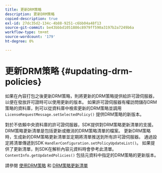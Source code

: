```yaml
---
title: 更新DRM策略
description: 更新DRM策略
copied-description: true
exl-id: 27dc35d2-134c-4b88-9251-c6bb04a48f13
source-git-commit: be43bbbd1051886c8979ff590a3197b2a7249b6a
workflow-type: tm+mt
source-wordcount: '179'
ht-degree: 0%

---
```


# 更新DRM策略 {#updating-drm-policies}

如果在內容打包之後更新DRM策略，則將更新的DRM策略提供給許可證伺服器，以便在發放許可證時可以使用更新的版本。 如果許可證伺服器有權訪問儲存DRM策略的資料庫，則可以從資料庫中檢索更新的DRM策略並調用 `LicenseRequestMessage.setSelectedPolicy()` 提供DRM策略的新版本。

對於不依賴中央資料庫的許可證伺服器，SDK提供對DRM策略更新清單的支援。 DRM策略更新清單是包括更新或撤消的DRM策略清單的檔案。 更新DRM策略時，生成新的DRM策略更新清單並定期將清單推送到所有許可證伺服器。 通過設定將清單傳遞到SDK `HandlerConfiguration.setPolicyUpdateList()`。 如果提供了更新清單，則SDK在解析內容元資料時會參考此清單。 `ContentInfo.getUpdatedPolicies()` 包括元資料中指定的DRM策略的更新版本。

請參閱 [使用DRM策略](../../../protecting-content/working-policies-overview/working-with-policies.md) 和 [DRM策略更新清單](../../../protecting-content/working-policies-overview/policy-update-lists/working-with-policy-update-lists.md)
